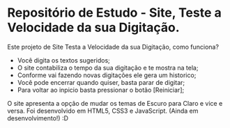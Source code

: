 ﻿# Repositório de Estudo - Site, Teste a Velocidade da sua Digitação.

Este projeto de Site Testa a Velocidade da sua Digitação, como funciona?
- Você digita os textos sugeridos;
- O site contabiliza o tempo da sua digitação e te mostra na tela;
- Conforme vai fazendo novas digitações ele gera um historico;
- Você pode encerrar quando quiser, basta parar de digitar;
- Para voltar ao inpicio basta pressionar o botão [Reiniciar];

O site apresenta a opção de mudar os temas de Escuro para Claro e vice e versa. Foi desenvolvido em HTML5, CSS3 e JavaScript.
(Ainda em desenvolvimento!) :D
